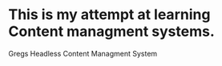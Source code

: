# This is my attempt at learning Content managment systems.

Gregs
Headless
Content
Managment
System


